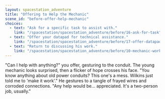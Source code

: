 ```yaml
---
layout: spacestation_adventure
title: "Offering to Help the Mechanic"
scene_id: "before-offer-help-mechanic"
choices:
  - text: "Ask for a specific task to assist with."
    link: "/spacestation/spacestation_adventure/before/16-ask-for-task"
  - text: "Offer your datapad for technical assistance."
    link: "/spacestation/spacestation_adventure/before/17-offer-datapad"
  - text: "Return to discussing his work."
    link: "/spacestation/spacestation_adventure/before/10-mechanic-work"
---
```


"Can I help with anything?" you offer, gesturing to the conduit. The young mechanic looks surprised, then a flicker of hope crosses his face. "You know anything about old power conduits? This one's a mess. Wilkins just told me to 'make it work'." He gestures to a tangle of frayed wires and corroded connections. "Any help would be... appreciated. It's a two-person job, usually."
